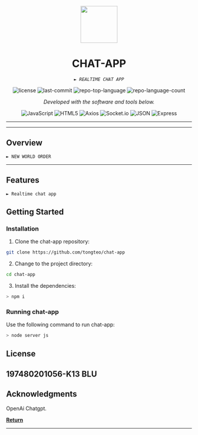 <p align="center">
  <img src="https://img.icons8.com/external-tal-revivo-regular-tal-revivo/96/external-readme-is-a-easy-to-build-a-developer-hub-that-adapts-to-the-user-logo-regular-tal-revivo.png" width="100" />
</p>
<p align="center">
    <h1 align="center">CHAT-APP</h1>
</p>
<p align="center">
    <em><code>► REALTIME CHAT APP</code></em>
</p>
<p align="center">
        <img src="https://img.shields.io/github/license/tongteo/chat-app?style=plastic&color=0080ff" alt="license">
        <img src="https://img.shields.io/github/last-commit/tongteo/chat-app?style=plastic&color=0080ff" alt="last-commit">
        <img src="https://img.shields.io/github/languages/top/tongteo/chat-app?style=plastic&color=0080ff" alt="repo-top-language">
        <img src="https://img.shields.io/github/languages/count/tongteo/chat-app?style=plastic&color=0080ff" alt="repo-language-count">
<p>
<p align="center">
                <em>Developed with the software and tools below.</em>
</p>
<p align="center">
        <img src="https://img.shields.io/badge/JavaScript-F7DF1E.svg?style=plastic&logo=JavaScript&logoColor=black" alt="JavaScript">
        <img src="https://img.shields.io/badge/HTML5-E34F26.svg?style=plastic&logo=HTML5&logoColor=white" alt="HTML5">
        <img src="https://img.shields.io/badge/Axios-5A29E4.svg?style=plastic&logo=Axios&logoColor=white" alt="Axios">
        <img src="https://img.shields.io/badge/Socket.io-010101.svg?style=plastic&logo=socketdotio&logoColor=white" alt="Socket.io">
        <img src="https://img.shields.io/badge/JSON-000000.svg?style=plastic&logo=JSON&logoColor=white" alt="JSON">
        <img src="https://img.shields.io/badge/Express-000000.svg?style=plastic&logo=Express&logoColor=white" alt="Express">
</p>
<hr>

---

##  Overview

<code>► NEW WORLD ORDER</code>

---

##  Features
<code>► Realtime chat app</code>

##  Getting Started


###  Installation

1. Clone the chat-app repository:

```sh
git clone https://github.com/tongteo/chat-app
```

2. Change to the project directory:

```sh
cd chat-app
```

3. Install the dependencies:

```sh
> npm i
```

###  Running chat-app

Use the following command to run chat-app:

```sh
> node server js
```

##  License
197480201056-K13 BLU
---

##  Acknowledgments
OpenAi Chatgpt.

[**Return**](#-quick-links)

---

